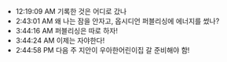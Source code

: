 
- 12:19:09 AM 기록한 것은 어디로 갔나
- 2:43:01 AM 왜 나는 잠을 안자고, 옵시디언 퍼블리싱에 에너지를 썼나?
- 3:44:16 AM 퍼블리싱은 따로 하자!
- 3:44:24 AM 이제는 자야한다!
- 2:44:58 PM 다음 주 지안이 우아한어린이집 갈 준비해야 함!